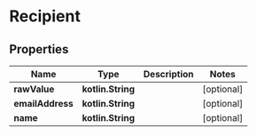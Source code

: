 
# Recipient

## Properties
Name | Type | Description | Notes
------------ | ------------- | ------------- | -------------
**rawValue** | **kotlin.String** |  |  [optional]
**emailAddress** | **kotlin.String** |  |  [optional]
**name** | **kotlin.String** |  |  [optional]




